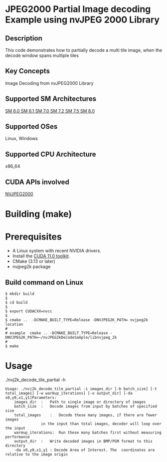 # JPEG2000 Partial Image decoding Example using nvJPEG 2000 Library

## Description

This code demonstrates how to partially decode a multi tile image, when the decode window spans multiple tiles

## Key Concepts

Image Decoding from nvJPEG2000 Library

## Supported SM Architectures

  [SM 6.0 ](https://developer.nvidia.com/cuda-gpus)  [SM 6.1 ](https://developer.nvidia.com/cuda-gpus)  [SM 7.0 ](https://developer.nvidia.com/cuda-gpus)  [SM 7.2 ](https://developer.nvidia.com/cuda-gpus)  [SM 7.5 ](https://developer.nvidia.com/cuda-gpus) [SM 8.0 ](https://developer.nvidia.com/cuda-gpus)

## Supported OSes

Linux, Windows

## Supported CPU Architecture

x86_64

## CUDA APIs involved

[NVJPEG2000](https://docs.nvidia.com/cuda/nvjpeg2000/index.html)


# Building (make)

# Prerequisites
- A Linux system with recent NVIDIA drivers.
- Install the [CUDA 11.0 toolkit](https://developer.nvidia.com/cuda-downloads).
- CMake (3.13 or later)
- nvjpeg2k package


## Build command on Linux
```
$ mkdir build
$
$ cd build 
$
$ export CUDACXX=nvcc
$
$ cmake ..  -DCMAKE_BUILT_TYPE=Release -DNVJPEG2K_PATH= nvjpeg2k location
#
# example  cmake .. -DCMAKE_BUILT_TYPE=Release -DNVJPEG2K_PATH=~/nvJPEG2kDecodeSample/libnvjpeg_2k
#
$ make
```



# Usage
./nvj2k_decode_tile_partial -h

```
Usage: ./nvj2k_decode_tile_partial -i images_dir [-b batch_size] [-t total_images] [-w warmup_iterations] [-o output_dir] [-da x0,y0,x1,y1]Parameters: 
	images_dir	:	Path to single image or directory of images
	batch_size	:	Decode images from input by batches of specified size
	total_images	:	Decode these many images, if there are fewer images 
				in the input than total images, decoder will loop over the input
	warmup_iterations:	Run these many batches first without measuring performance
	output_dir	:	Write decoded images in BMP/PGM format to this directory
	-da x0,y0,x1,y1 : Decode Area of Interest. The  coordinates are relative to the image origin

```
